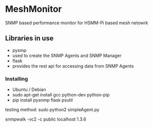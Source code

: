 # MeshMonitor
SNMP based performance monitor for HSMM-Pi based mesh netowrk

## Libraries in use
 * pysmp
  * used to create the SNMP Agents and SNMP Manager
 * flask
  * provides the rest api for accessing data from SNMP Agents

### Installing
 * Ubuntu / Debian
  * sudo apt-get install gcc python-dev python-pip
  * pip install pysnmp flask psutil


testing method:
sudo python2 simpleAgent.py

snmpwalk -vc2 -c public localhost 1.3.6
